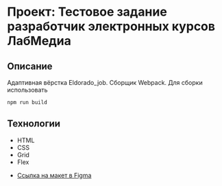 # Проект: Тестовое задание разработчик электронных курсов ЛабМедиа

## Описание

Адаптивная вёрстка Eldorado_job. Сборщик Webpack. Для сборки использовать
```bash
npm run build
```

## Технологии

- HTML
- CSS
- Grid
- Flex

* [Ссылка на макет в Figma](https://www.figma.com/file/GspxVH8DVwrF3KxiJCRrXQ/Eldorado_job?node-id=0%3A1&viewport=0%2C0%2C1)

